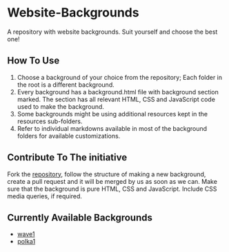 # Website-Backgrounds
A repository with website backgrounds. Suit yourself and choose the best one!

## How To Use
1. Choose a background of your choice from the repository; Each folder in the root is a different background.
2. Every background has a background.html file with background section marked. The section has all relevant HTML, CSS and JavaScript code used to make the background.
3. Some backgrounds might be using additional resources kept in the resources sub-folders.
4. Refer to individual markdowns available in most of the background folders for available customizations.

## Contribute To The initiative
Fork the [repository](https://github.com/DevUs-org/Website-Backgrounds), follow the structure of making a new background, create a pull request and it will be merged by us as soon as we can. Make sure that the background is pure HTML, CSS and JavaScript. Include CSS media queries, if required.

## Currently Available Backgrounds
* [wave1](http://webackgrounds.devus.org/wave1)
* [polka1](http://webackgrounds.devus.org/polka1)
